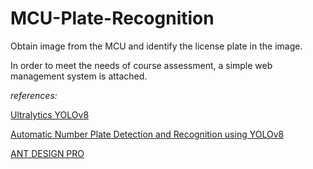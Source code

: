 # MCU-Plate-Recognition
Obtain image from the MCU and identify the license plate in the image.

In order to meet the needs of course assessment, a simple web management system is attached.

*references:*

[Ultralytics YOLOv8](https://github.com/ultralytics/ultralytics) 

[Automatic Number Plate Detection and Recognition using YOLOv8](https://github.com/MuhammadMoinFaisal/Automatic_Number_Plate_Detection_Recognition_YOLOv8.git)

[ANT DESIGN PRO](https://pro.ant.design/zh-CN/)

